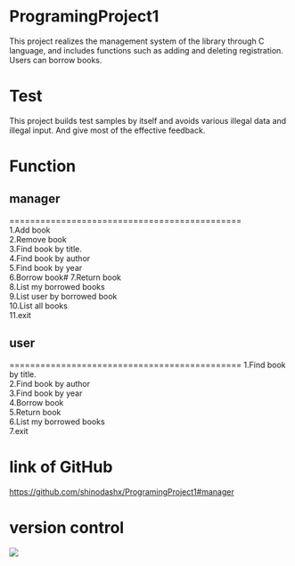 # ProgramingProject1
This project realizes the management system of the library through C language, and includes functions such as adding and deleting registration. Users can borrow books.

# Test
This project builds test samples by itself and avoids various illegal data and illegal input. And give most of the effective feedback.

# Function

##  manager
=============================================        
    1.Add book                                                
    2.Remove book                                             
    3.Find book by title.                                     
    4.Find book by author                                     
    5.Find book by year                                       
    6.Borrow book#    7.Return book                                             
    8.List my borrowed books                                  
    9.List user by borrowed book                              
    10.List all books                                         
    11.exit                                                   

## user
============================================= 
    1.Find book by title.                                     
    2.Find book by author                                     
    3.Find book by year                                       
    4.Borrow book                                             
    5.Return book                                             
    6.List my borrowed books                                  
    7.exit    

# link of GitHub
https://github.com/shinodashx/ProgramingProject1#manager

# version control

![](C:\Users\shinoda_shx\Desktop\QQ图片20220407215003.png)
